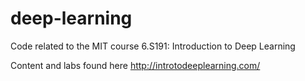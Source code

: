 # deep-learning
Code related to the MIT course  6.S191: Introduction to Deep Learning

Content and labs found here http://introtodeeplearning.com/
